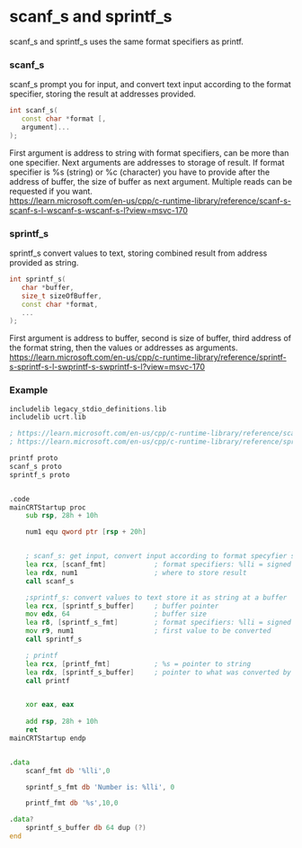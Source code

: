 # scanf_s and sprintf_s
scanf_s and sprintf_s uses the same format specifiers as printf.

### scanf_s
scanf_s prompt you for input, and convert text input according to the format specifier, storing the result at addresses provided. <br>
```C++
int scanf_s(
   const char *format [,
   argument]...
);
```
First argument is address to string with format specifiers, can be more than one specifier. Next arguments are addresses to storage of result.
If format specifier is %s (string) or %c (character) you have to provide after the address of buffer, the size of buffer as next argument. 
Multiple reads can be requested if you want. <br>
https://learn.microsoft.com/en-us/cpp/c-runtime-library/reference/scanf-s-scanf-s-l-wscanf-s-wscanf-s-l?view=msvc-170


### sprintf_s
sprintf_s convert values to text, storing combined result from address provided as string. <br>
```C++
int sprintf_s(
   char *buffer,
   size_t sizeOfBuffer,
   const char *format,
   ...
);
```
First argument is address to buffer, second is size of buffer, third address of the format string, then the values or addresses as arguments. <br>
https://learn.microsoft.com/en-us/cpp/c-runtime-library/reference/sprintf-s-sprintf-s-l-swprintf-s-swprintf-s-l?view=msvc-170

### Example
```asm
includelib legacy_stdio_definitions.lib
includelib ucrt.lib

; https://learn.microsoft.com/en-us/cpp/c-runtime-library/reference/scanf-s-scanf-s-l-wscanf-s-wscanf-s-l?view=msvc-170
; https://learn.microsoft.com/en-us/cpp/c-runtime-library/reference/sprintf-s-sprintf-s-l-swprintf-s-swprintf-s-l?view=msvc-170

printf proto
scanf_s proto
sprintf_s proto


.code
mainCRTStartup proc
	sub rsp, 28h + 10h

	num1 equ qword ptr [rsp + 20h]


	; scanf_s: get input, convert input according to format specyfier string
	lea rcx, [scanf_fmt]			; format specifiers: %lli = signed 64 bit value
	lea rdx, num1					; where to store result
	call scanf_s

	;sprintf_s: convert values to text store it as string at a buffer
	lea rcx, [sprintf_s_buffer]		; buffer pointer
	mov edx, 64						; buffer size
	lea r8, [sprintf_s_fmt]			; format specifiers: %lli = signed 64 bit value
	mov r9, num1					; first value to be converted
	call sprintf_s

	; printf
	lea rcx, [printf_fmt]			; %s = pointer to string
	lea rdx, [sprintf_s_buffer]		; pointer to what was converted by sprintf_s
	call printf


	xor eax, eax
	
	add rsp, 28h + 10h
	ret
mainCRTStartup endp


.data
	scanf_fmt db '%lli',0

	sprintf_s_fmt db 'Number is: %lli', 0

	printf_fmt db '%s',10,0

.data?
	sprintf_s_buffer db 64 dup (?)
end
```
